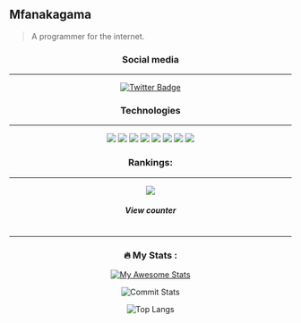 ## Mfanakagama
> A programmer for the internet.</p>

<div id="badges" align="center">
  <h3> Social media</h3>
  <hr/>
  
  <a href="twitter.com/hexaredecimal">
    <img src="https://img.shields.io/badge/Twitter-blue?style=for-the-badge&logo=twitter&logoColor=white" alt="Twitter Badge"/>
  </a>
</div>


<div align="center">
  <h3> Technologies</h3>
  <hr/>
  
  <img src="https://img.shields.io/badge/java-%23ED8B00.svg?style=for-the-badge&logo=openjdk&logoColor=white">
  <img src="https://img.shields.io/badge/%3C/%3E%20htmx-3D72D7?style=for-the-badge&logo=mysl&logoColor=white">
  <img src="https://img.shields.io/badge/JavaScript-323330?style=for-the-badge&logo=javascript&logoColor=F7DF1E">
  <img src="https://img.shields.io/badge/Rust-black?style=for-the-badge&logo=rust&logoColor=#E57324">
  <img src="https://img.shields.io/badge/astro-%232C2052.svg?style=for-the-badge&logo=astro&logoColor=white">
  <img src="https://img.shields.io/badge/sqlite-%2307405e.svg?style=for-the-badge&logo=sqlite&logoColor=white">
  <img src="https://img.shields.io/badge/NeoVim-%2357A143.svg?&style=for-the-badge&logo=neovim&logoColor=white" >
  <img src="https://img.shields.io/badge/apache%20netbeans-1B6AC6?style=for-the-badge&logo=apache%20netbeans%20IDE&logoColor=white">
</div>

<div align="center">
  <h3>Rankings: </h3>
  <hr/>
    
  <img src="https://github-profile-trophy.vercel.app/?username=hexaredecimal&theme=onedark" />
</di>

<div id="views">
  <h5> View counter </h5>
  <img src="https://komarev.com/ghpvc/?username=hexaredecimal&style=flat-square&color=blue" align="center" alt=""/>
</div>


---

### :fire: My Stats :

<a href="#">
  
[![My Awesome Stats](https://awesome-github-stats.azurewebsites.net/user-stats/hexaredecimal?cardType=level-alternate&theme=dark&preferLogin=false)](https://git.io/awesome-stats-card)

![Commit Stats](https://github-readme-streak-stats.herokuapp.com/?user=hexaredecimal&hide_border=true&theme=dark)

![Top Langs](https://github-readme-stats.vercel.app/api/top-langs/?username=hexaredecimal&hide_border=true&theme=dark)


</a>

<!--
**hexaredecimal/hexaredecimal** is a ✨ _special_ ✨ repository because its `README.md` (this file) appears on your GitHub profile.

